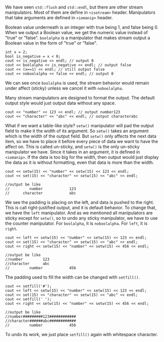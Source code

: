 
We have seen `std::flush` and `std::endl`, but there are other stream manipulators. Most of them are define in `<isotream>` header. Manipulators that take arguments are defined in `<iomanip>` header.

Boolean value underneath is an integer with true being 1, and false being 0. When we output a Boolean value, we get the numeric value instead of "true" or "false". `boolalpha` is a manipulator that makes stream output a Boolean value in the form of "true" or "false".
```
int x = 2;
bool is_negative = x < 0;
cout << is_negative << endl; // output 0
cout << boolalpha << is_negative << endl; // output false
cout << (x==1) << endl; // still output false
cout << noboolalpha << false << endl; // output 0
```
We can see once `boolalpha` is used, the stream behavior would remain under affect (sticky) unless we cancel it with `noboolalpha`. 

Many stream manipulators are designed to format the output. The default output style would just output data without any space.
```
cout << "number" << 123 << endl; // output number123
cout << "character" << "abc" << endl; // output characterabc
```
What if we want a table-like style? `setw()` manipulator will pad the output field to make it the width of its argument. So `setw()` takes an argument which is the width of the output field. But `setw()` only affects the next data item, so we have to place it before every piece of data we want to have the affect on. This is called un-sticky, and  `setw()` is the only un-sticky manipulator we have. Since it takes in an argument, it is defined in `<iomanip>`. If the data is too big for the width, then output would just display the data as it is without formatting, even that data is more than the width.
```
cout << setw(15) << "number" << setw(15) << 123 << endl;
cout << set(15) << "character" << setw(15) << "abc" << endl;

//output be like
//         number            123
//      character            abc
```
We see the padding is placing on the left, and data is pushed to the right. This is call right-justified
output, and it is default behavior. To change that, we have the `left` manipulator. And as we mentioned all manipulators are sticky except for `setw()`, so to undo any sticky manipulator, we have to use the counter manipulator. For `boolalpha`, it is `noboolalpha`. For `left`, it is `right`.
```
cout << left << setw(15) << "number" << setw(15) << 123 << endl;
cout << set(15) << "character" << setw(15) << "abc" << endl;
cout << right << setw(15) << "number" << setw(15) << 456 << endl;

//output be like
//number         123            
//character      abc            
//         number            456
```
The padding used to fill the width can be changed with `setfill()`.
```
cout << setfill('#');
cout << left << setw(15) << "number" << setw(15) << 123 << endl;
cout << set(15) << "character" << setw(15) << "abc" << endl;
cout << setfill(' ');
cout << right << setw(15) << "number" << setw(15) << 456 << endl;

//output be like
//number#########123############
//character######abc############
//         number            456
```
To undo its work, we just place `setfill()` again with whitespace character.